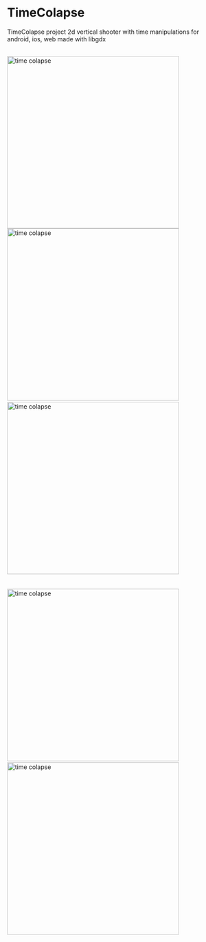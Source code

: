 # TimeColapse
TimeColapse project 2d vertical shooter with time manipulations for android, ios, web made with libgdx<br /><br />

<img src="http://binaryalchemist.pl/wp-content/uploads/2019/02/iconBig.png" alt="time colapse" width="400px"/>

<img src="http://binaryalchemist.pl/wp-content/uploads/2016/07/device-2016-07-02-203940.png" alt="time colapse" width="400px"/>
&nbsp;&nbsp;&nbsp;&nbsp;&nbsp;&nbsp;&nbsp;&nbsp;&nbsp;&nbsp;&nbsp;&nbsp;&nbsp;&nbsp;&nbsp;&nbsp;
<img src="http://binaryalchemist.pl/wp-content/uploads/2016/07/device-2016-07-02-204000.png" alt="time colapse" width="400px"/>
<br /><br /><br />
<img src="http://binaryalchemist.pl/wp-content/uploads/2016/07/device-2016-07-02-204104.png" alt="time colapse" width="400px"/>
&nbsp;&nbsp;&nbsp;&nbsp;&nbsp;&nbsp;&nbsp;&nbsp;&nbsp;&nbsp;&nbsp;&nbsp;&nbsp;&nbsp;&nbsp;&nbsp;
<img src="http://binaryalchemist.pl/wp-content/uploads/2016/07/device-2016-07-02-204036.png" alt="time colapse" width="400px"/>

